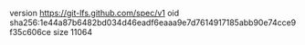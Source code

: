 version https://git-lfs.github.com/spec/v1
oid sha256:1e44a87b6482bd034d46eadf6eaaa9e7d7614917185abb90e74cce9f35c606ce
size 11064
